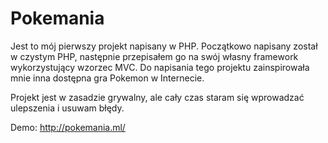 # Pokemania

Jest to mój pierwszy projekt napisany w PHP. Początkowo napisany został w czystym PHP, następnie przepisałem go na swój własny framework wykorzystujący wzorzec MVC. Do napisania tego projektu zainspirowała mnie inna dostępna gra Pokemon w Internecie.

Projekt jest w zasadzie grywalny, ale cały czas staram się wprowadzać ulepszenia i usuwam błędy.

Demo:
http://pokemania.ml/
